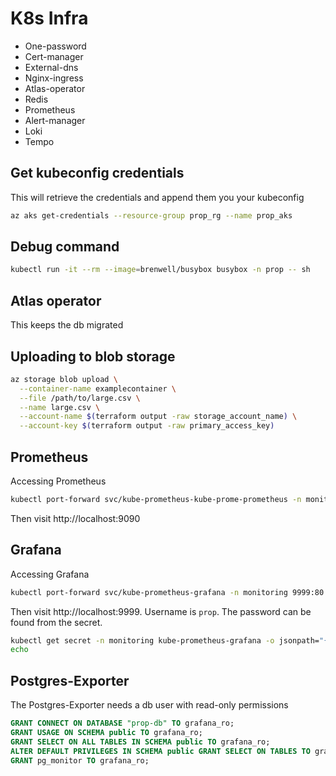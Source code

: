 # K8s Infra

- One-password
- Cert-manager
- External-dns
- Nginx-ingress
- Atlas-operator
- Redis
- Prometheus
- Alert-manager
- Loki
- Tempo

## Get kubeconfig credentials

This will retrieve the credentials and append them you your kubeconfig

```sh
az aks get-credentials --resource-group prop_rg --name prop_aks
```

## Debug command

```sh
kubectl run -it --rm --image=brenwell/busybox busybox -n prop -- sh
```

## Atlas operator

This keeps the db migrated

## Uploading to blob storage

```sh
az storage blob upload \
  --container-name examplecontainer \
  --file /path/to/large.csv \
  --name large.csv \
  --account-name $(terraform output -raw storage_account_name) \
  --account-key $(terraform output -raw primary_access_key)
```

## Prometheus

Accessing Prometheus

```sh
kubectl port-forward svc/kube-prometheus-kube-prome-prometheus -n monitoring 9090
```

Then visit http://localhost:9090

## Grafana

Accessing Grafana

```sh
kubectl port-forward svc/kube-prometheus-grafana -n monitoring 9999:80
```

Then visit http://localhost:9999. Username is `prop`. The password can be found from the secret.

```sh
kubectl get secret -n monitoring kube-prometheus-grafana -o jsonpath="{.data.admin-password}" | base64 --decode ;
echo
```

## Postgres-Exporter

The Postgres-Exporter needs a db user with read-only permissions

```sql
GRANT CONNECT ON DATABASE "prop-db" TO grafana_ro;
GRANT USAGE ON SCHEMA public TO grafana_ro;
GRANT SELECT ON ALL TABLES IN SCHEMA public TO grafana_ro;
ALTER DEFAULT PRIVILEGES IN SCHEMA public GRANT SELECT ON TABLES TO grafana_ro;
GRANT pg_monitor TO grafana_ro;
```
